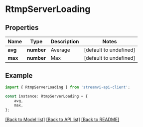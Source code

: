 # RtmpServerLoading


## Properties

Name | Type | Description | Notes
------------ | ------------- | ------------- | -------------
**avg** | **number** | Average | [default to undefined]
**max** | **number** | Max | [default to undefined]

## Example

```typescript
import { RtmpServerLoading } from 'streamvi-api-client';

const instance: RtmpServerLoading = {
    avg,
    max,
};
```

[[Back to Model list]](../README.md#documentation-for-models) [[Back to API list]](../README.md#documentation-for-api-endpoints) [[Back to README]](../README.md)
